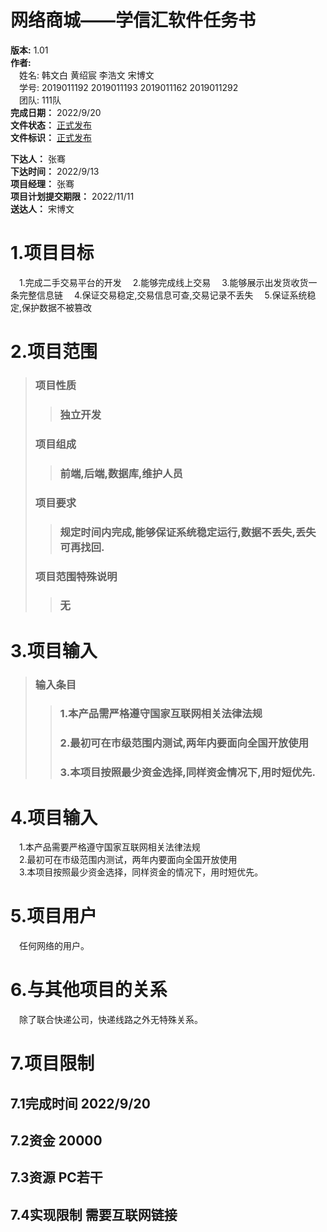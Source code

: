 # 网络商城——学信汇软件任务书 #
**版本:** 1.01  
**作者:**  
&emsp;姓名: 韩文白 黄绍宸 李浩文 宋博文   
&emsp;学号: 2019011192 2019011193 2019011162 2019011292   
&emsp;团队: 111队  
**完成日期：**  2022/9/20  
**文件状态：**  <u>正式发布</u>  
**文件标识：**  <u>正式发布</u> 
  
**下达人：** 张骞  
**下达时间：** 2022/9/13  
**项目经理：** 张骞  
**项目计划提交期限：** 2022/11/11  
**送达人：** 宋博文

# 1.项目目标 #
&emsp;1.完成二手交易平台的开发
&emsp;2.能够完成线上交易
&emsp;3.能够展示出发货收货一条完整信息链 
&emsp;4.保证交易稳定,交易信息可查,交易记录不丢失 
&emsp;5.保证系统稳定,保护数据不被篡改

# 2.项目范围 #
>### 项目性质
>>### 独立开发
>### 项目组成
>>### 前端,后端,数据库,维护人员
>### 项目要求
>>### 规定时间内完成,能够保证系统稳定运行,数据不丢失,丢失可再找回.
>### 项目范围特殊说明
>>### 无

# 3.项目输入 #
>### 输入条目
>>### 1.本产品需严格遵守国家互联网相关法律法规
>>### 2.最初可在市级范围内测试,两年内要面向全国开放使用
>>### 3.本项目按照最少资金选择,同样资金情况下,用时短优先.


# 4.项目输入 #  
&emsp;1.本产品需要严格遵守国家互联网相关法律法规  
&emsp;2.最初可在市级范围内测试，两年内要面向全国开放使用  
&emsp;3.本项目按照最少资金选择，同样资金的情况下，用时短优先。

# 5.项目用户 #
&emsp;任何网络的用户。

# 6.与其他项目的关系 #
&emsp;除了联合快递公司，快递线路之外无特殊关系。
  
# 7.项目限制
## 7.1完成时间  2022/9/20
## 7.2资金  20000
## 7.3资源  PC若干
## 7.4实现限制  需要互联网链接